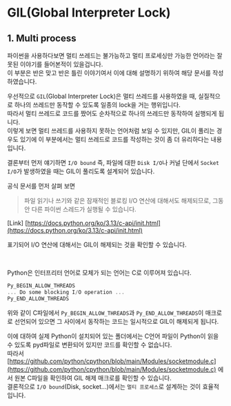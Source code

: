 # GIL(Global Interpreter Lock)

## 1. Multi process

파이썬을 사용하다보면 멀티 쓰레드는 불가능하고 멀티 프로세싱만 가능한 언어라는 잘못된 이야기를 들어본적이 있을겁니다.  
이 부분은 반은 맞고 반은 틀린 이야기여서 이에 대해 설명하기 위하여 해당 문서를 작성하였습니다.  

우선적으로 `GIL`(Global Interpreter Lock)은 멀티 쓰레드를 사용하였을 때, 실질적으로 하나의 쓰레드만 동작할 수 있도록 일종의 lock을 거는 행위입니다.  
따라서 멀티 쓰레드로 코드를 짰어도 순차적으로 하나의 쓰레드만 동작하여 실행되게 됩니다.  
이렇게 보면 멀티 쓰레드를 사용하지 못하는 언어처럼 보일 수 있지만, GIL이 풀리는 경우도 있기에 이 부분에서는 멀티 쓰레드로 코드를 작성하는 것이 좀 더 유리하다는 내용입니다.

결론부터 먼저 얘기하면 `I/O bound` 즉, 파일에 대한 `Disk I/O`나 커널 단에서 `Socket I/O`가 발생하였을 때는 GIL이 풀리도록 설계되어 있습니다.  

공식 문서를 먼저 살펴 보면 

> 파일 읽기나 쓰기와 같은 잠재적인 블로킹 I/O 연산에 대해서도 해제되므로, 그동안 다른 파이썬 스레드가 실행될 수 있습니다.  

[Link] [https://docs.python.org/ko/3.13/c-api/init.html](https://docs.python.org/ko/3.13/c-api/init.html)

표기되어 I/O 연산에 대해서는 GIL이 해제되는 것을 확인할 수 있습니다.  

<br>

Python은 인터프리터 언어로 모체가 되는 언어는 C로 이루어져 있습니다.  

```c
Py_BEGIN_ALLOW_THREADS
... Do some blocking I/O operation ...
Py_END_ALLOW_THREADS
```

위와 같이 C파일에서 `Py_BEGIN_ALLOW_THREADS`과 `Py_END_ALLOW_THREADS`이 매크로로 선언되어 있으면 그 사이에서 동작하는 코드는 일시적으로 GIL이 해제되게 됩니다.  

이에 대하여 실제 Python이 설치되어 있는 폴더에서는 C언어 파일이 Python이 읽을 수 있도록 pyd파일로 변환되어 있지만 코드를 확인할 수 없습니다.  
따라서 [https://github.com/python/cpython/blob/main/Modules/socketmodule.c](https://github.com/python/cpython/blob/main/Modules/socketmodule.c) 에서 원본 C파일을 확인하여 GIL 해제 매크로를 확인할 수 있습니다.  
결론적으로 `I/O bound`(Disk, socket...)에서는 `멀티 프로세스`로 설계하는 것이 효율적입니다.